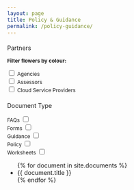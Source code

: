 ```yaml
---
layout: page
title: Policy & Guidance
permalink: /policy-guidance/
---
```



<div class="flowers-wrap">

  <h3 style="font-size:14px; font-weight:normal;">Partners</h3>
  <p style="font-size:12px;"><strong>Filter flowers by colour:</strong></p>
  <form>
    <label style="font-size:12px;">
      <input type="checkbox" name="fl-colour" value="agencies" id="agencies" /> Agencies</label>
    <br>
    <label style="font-size:12px;">
      <input type="checkbox" name="fl-colour" value="assessors" id="assessors" /> Assessors</label>
    <br>
    <label style="font-size:12px;">
      <input type="checkbox" name="fl-colour" value="csp" id="csp" /> Cloud Service Providers</label>
  </form>

</div>

<div class="continents-wrap">

  <h3 style="font-size:14px; font-weight:normal;">Document Type</h3>

  <div class="continents" style="font-size:12px;">
    <div>FAQs
      <input type="checkbox" name="fl-cont" value="faqs" id="faqs" />
    </div>
    <div>Forms
      <input type="checkbox" name="fl-cont" value="forms" id="forms" />
    </div>
    <div>Guidance
      <input type="checkbox" name="fl-cont" value="guidance" id="guidance" />
    </div>
    <div>Policy
      <input type="checkbox" name="fl-cont" value="policy" id="policy" />
    </div>
    <div>Worksheets
      <input type="checkbox" name="fl-cont" value="worksheets" id="worksheets" />
    </div>
  </div>

</div>

<ul class="flowers">
  {% for document in site.documents %}
  <li class="flower" data-id="aloe" data-category="{{ document.tags }}">{{ document.title }}</li>
  {% endfor %}
</ul>
